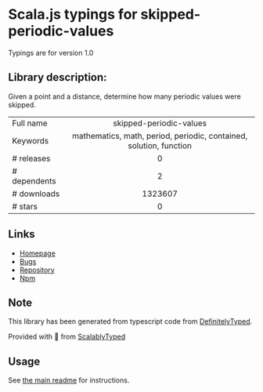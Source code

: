 
# Scala.js typings for skipped-periodic-values

Typings are for version 1.0

## Library description:
Given a point and a distance, determine how many periodic values were skipped.

|                    |                 |
| ------------------ | :-------------: |
| Full name          | skipped-periodic-values |
| Keywords           | mathematics, math, period, periodic, contained, solution, function |
| # releases         | 0 |
| # dependents       | 2 |
| # downloads        | 1323607 |
| # stars            | 0 |

## Links
- [Homepage](https://github.com/jmeas/skipped-periodic-values.js)
- [Bugs](https://github.com/jmeas/skipped-periodic-values.js/issues)
- [Repository](https://github.com/jmeas/skipped-periodic-values.js)
- [Npm](https://www.npmjs.com/package/skipped-periodic-values)
    


## Note
This library has been generated from typescript code from [DefinitelyTyped](https://definitelytyped.org).

Provided with :purple_heart: from [ScalablyTyped](https://github.com/oyvindberg/ScalablyTyped)

## Usage
See [the main readme](../../readme.md) for instructions.



